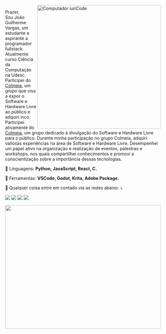 <img src="https://raw.githubusercontent.com/MicaelliMedeiros/micaellimedeiros/master/image/computer-illustration.png" min-width="400px" max-width="400px" width="400px" align="right" alt="Computador iuriCode">

<p align="left"> 
  Prazer,<br>
  Sou João Guilherme Vargas, um estudante e aspirante a programador fullstack.<br>
  Atualmente curso Ciência da Computação na Udesc.<br>
  Participei do <a href="https://github.com/ColmeiaUDESC">Colmeia</a>, um grupo que visa a expor o Software e Hardware Livre ao público e adquiri inco.
  Participei ativamente do <a href="https://github.com/ColmeiaUDESC">Colmeia</a>, um grupo dedicado à divulgação do Software e Hardware Livre para o público. Durante minha participação no grupo Colmeia, adquiri valiosas experiências na área de Software e Hardware Livre. Desempenhei um papel ativo na organização e realização de eventos, palestras e workshops, nos quais compartilhei conhecimentos e promovi a conscientização sobre a importância dessas tecnologias.
</p>

<p align="left">
  🦄 Linguagens: <strong>Python, JavaScript, React, C.</strong>
</p>

<p align="left">
  💼 Ferramentas: <strong>VSCode, Godot, Krita, Adobe Package.</strong>
</p>

<p align="left">
  💌 Qualquer coisa entre em contado via as redes abaixo: ⤵️
</p>

<p align="left">
  <!---<a href="#" alt="Gmail">
  <img src="https://img.shields.io/badge/-Gmail-FF0000?style=flat-square&labelColor=FF0000&logo=gmail&logoColor=white&link=LINK-DO-SEU-EMAIL" /></a>
  --->
  <a href="https://br.linkedin.com/in/joaoguivargas" alt="Linkedin">
  <img src="https://img.shields.io/badge/-Linkedin-0e76a8?style=flat-square&logo=Linkedin&logoColor=white&link=LINK-DO-SEU-LINKEDIN" /></a>

  <a href="https://api.whatsapp.com/send?phone=5547991954038&text=Ol%C3%A1%2C%20vim%20do%20Github!" alt="WhatsApp">
  <img src="https://img.shields.io/badge/-WhatsApp-25d366?style=flat-square&labelColor=25d366&logo=whatsapp&logoColor=white&link=API-DO-SEU-WHATSAPP"/></a>

  <a href="https://www.facebook.com/joao.vargas.77398" alt="Facebook">
  <img src="https://img.shields.io/badge/-Facebook-3b5998?style=flat-square&labelColor=3b5998&logo=facebook&logoColor=white&link=LINK-DO-SEU-FACEBOOK"/></a>

  <a href="https://www.instagram.com/jota.guiv" alt="Instagram">
  <img src="https://img.shields.io/badge/-Instagram-DF0174?style=flat-square&labelColor=DF0174&logo=instagram&logoColor=white&link=LINK-DO-SEU-INSTAGRAM"/></a>
</p>  

<img src="https://64.media.tumblr.com/3e34017bf0bf21273a63e82559ea0aa0/tumblr_n6z0ihoN8V1tn7zuzo1_500.gifv" width=100% height="400" />
